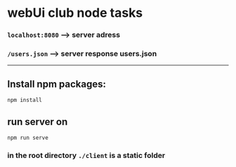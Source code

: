 # webUi club node tasks

### `localhost:8080` --> server adress

### `/users.json` --> server response users.json

---

## Install npm packages:

```
npm install
```

## run server on

```
npm run serve
```

### in the root directory `./client` is a static folder
